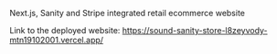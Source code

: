 Next.js, Sanity and Stripe integrated retail ecommerce website

Link to the deployed website: https://sound-sanity-store-l8zeyvody-mtn19102001.vercel.app/
